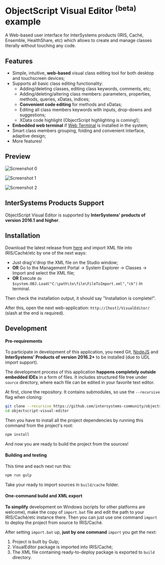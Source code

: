 # ObjectScript Visual Editor <sup>(beta)</sup> example

A Web-based user interface for InterSystems products (IRIS, Caché, Ensemble, HealthShare, etc) which allows to create and manage classes
literally without touching any code.

Features
--------

+ Simple, intuitive, **web-based** visual class editing tool for both desktop and touchscreen devices;
+ Supports all basic class editing functionality:
    + Adding/deleting classes, editing class keywords, comments, etc;
    + Adding/deleting/altering class members: parameters, properties, methods, queries, xDatas, indices;
    + **Convenient code editing** for methods and xDatas;
    + Editing all class members keywords with inputs, drop-downs and suggestions;
    + XData code highlight (ObjectScript highlighting is coming!);
+ **Embedded web terminal** if [Web Terminal](https://intersystems-community.github.io/webterminal/) is installed in the system;
+ Smart class members grouping, folding and convenient interface, adaptive design;
+ More features!

Preview
-------

![Screenshot 0](https://cloud.githubusercontent.com/assets/4989256/14657296/994c173e-0695-11e6-86b4-ab782eb4c68c.png)

![Screenshot 1](https://cloud.githubusercontent.com/assets/4989256/14295116/efcc9774-fb7c-11e5-86bd-219864fe5634.png)

![Screenshot 2](https://cloud.githubusercontent.com/assets/4989256/14295117/efcf2da4-fb7c-11e5-861f-e9f1231ec909.png)

InterSystems Products Support
-----------------------------

ObjectScript Visual Editor is supported by **InterSystems' products of version 2016.1 and higher**. 

Installation
------------

Download the latest release from [here](https://github.com/intersystems-community/objectscript-visual-editor/releases) and import
XML file into IRIS/Caché/etc by one of the next ways:

- Just drag'n'drop the XML file on the Studio window;
- **OR** Go to the Management Portal -> System Explorer -> Classes -> Import and select the XML file;
- **OR** Execute `do $system.OBJ.Load("C:\path\to\file\FileToImport.xml","ck")` in terminal.

Then check the installation output, it should say "Installation is complete!".

After this, open the next web-application: `http://[host]/VisualEditor/`
(slash at the end is required).

Development
-----------

#### Pre-requirements

To participate in development of this application, you need Git, [NodeJS](https://nodejs.org) and
**InterSystems' Products of version 2016.2+** to be installed (due to UDL import support).

The development process of this application **happens completely outside embedded IDEs** in a form of files. It includes
structured file tree under `source` directory, where each file can be edited in your favorite text
editor.

At first, clone the repository. It contains submodules, so use the `--recursive` flag when cloning:
```bash
git clone --recursive https://github.com/intersystems-community/objectscript-visual-editor
cd objectscript-visual-editor
```

Then you have to install all the project dependencies by running this command from the project's
root:

```bash
npm install
```

And now you are ready to build the project from the sources!

#### Building and testing

This time and each next run this:

```bash
npm run gulp
```

Take your ready to import sources in `build/cache` folder.

#### One-command build and XML export

**To simplify** development on Windows (scripts for other platforms are welcome),
make the copy of `import.bat` file and edit the path to your IRIS/Caché/etc instance there.
Then you can just use one command `import` to deploy the project from source to IRIS/Caché.

After setting `import.bat` up, **just by one command** `import` you get the next:

1. Project is built by Gulp;
2. VisualEditor package is imported into IRIS/Caché;
3. The XML file containing ready-to-deploy package is exported to `build` directory. 
